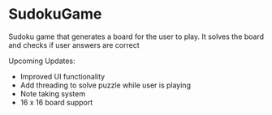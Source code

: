 # SudokuGame
Sudoku game that generates a board for the user to play. It solves the board and checks if user answers are correct

Upcoming Updates:
- Improved UI functionality
- Add threading to solve puzzle while user is playing
- Note taking system
- 16 x 16 board support
